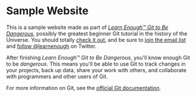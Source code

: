 # Sample Website

This is a sample website made as part of
[_Learn Enough™ Git to Be Dangerous_](http://learnenough.com/git-tutorial),
possibly the greatest beginner Git tutorial in the history of the Universe.
You should totally [check it out](http://learnenough.com/git-tutorial),
and be sure to [join the email list](http://learnenough.com/#email_list) and
[follow @learnenough](http://twitter.com/learnenough) on Twitter.

After finishing _Learn Enough™ Git to Be Dangerous_, you'll know enough Git to be
_dangerous_. This means you'll be able to use Git to track changes in your projects,
back up data, share your work with others, and collaborate with programmers and
other users of Git.

For more information on Git, see the
[official Git documentation](https://git-scm.com/).
